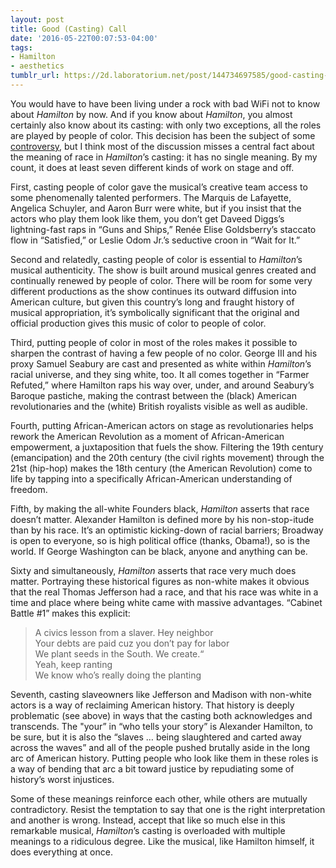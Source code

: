 ```yaml
---
layout: post
title: Good (Casting) Call
date: '2016-05-22T00:07:53-04:00'
tags:
- Hamilton
- aesthetics
tumblr_url: https://2d.laboratorium.net/post/144734697585/good-casting-call
---
```

You would have to have been living under a rock with bad WiFi not to know about _Hamilton_ by now. And if you know about _Hamilton_, you almost certainly also know about its casting: with only two exceptions, all the roles are played by people of color. This decision has been the subject of some [controversy](http://www.nytimes.com/2016/03/31/arts/union-criticizes-hamilton-casting-call-seeking-nonwhite-actors.html), but I think most of the discussion misses a central fact about the meaning of race in _Hamilton_’s casting: it has no single meaning. By my count, it does at least seven different kinds of work on stage and off.

First, casting people of color gave the musical’s creative team access to some phenomenally talented performers. The Marquis de Lafayette, Angelica Schuyler, and Aaron Burr were white, but if you insist that the actors who play them look like them, you don’t get Daveed Diggs’s lightning-fast raps in “Guns and Ships,” Renée Elise Goldsberry’s staccato flow in “Satisfied,” or Leslie Odom Jr.’s seductive croon in “Wait for It.”

Second and relatedly, casting people of color is essential to _Hamilton_’s musical authenticity. The show is built around musical genres created and continually renewed by people of color. There will be room for some very different productions as the show continues its outward diffusion into American culture, but given this country’s long and fraught history of musical appropriation, it’s symbolically significant that the original and official production gives this music of color to people of color.

Third, putting people of color in most of the roles makes it possible to sharpen the contrast of having a few people of no color. George III and his proxy Samuel Seabury are cast and presented as white within _Hamilton_’s racial universe, and they sing white, too. It all comes together in “Farmer Refuted,” where Hamilton raps his way over, under, and around Seabury’s Baroque pastiche, making the contrast between the (black) American revolutionaries and the (white) British royalists visible as well as audible.

Fourth, putting African-American actors on stage as revolutionaries helps rework the American Revolution as a moment of African-American empowerment, a juxtaposition that fuels the show. Filtering the 19th century (emancipation) and the 20th century (the civil rights movement) through the 21st (hip-hop) makes the 18th century (the American Revolution) come to life by tapping into a specifically African-American understanding of freedom.

Fifth, by making the all-white Founders black, _Hamilton_ asserts that race doesn’t matter. Alexander Hamilton is defined more by his non-stop-itude than by his race. It’s an optimistic kicking-down of racial barriers; Broadway is open to everyone, so is high political office (thanks, Obama!), so is the world. If George Washington can be black, anyone and anything can be.

Sixty and simultaneously, _Hamilton_ asserts that race very much does matter. Portraying these historical figures as non-white makes it obvious that the real Thomas Jefferson had a race, and that his race was white in a time and place where being white came with massive advantages. “Cabinet Battle #1” makes this explicit:

> A civics lesson from a slaver. Hey neighbor  
> Your debts are paid cuz you don’t pay for labor  
> We plant seeds in the South. We create.“  
> Yeah, keep ranting  
> We know who’s really doing the planting

Seventh, casting slaveowners like Jefferson and Madison with non-white actors is a way of reclaiming American history. That history is deeply problematic (see above) in ways that the casting both acknowledges and transcends. The "your” in “who tells your story” is Alexander Hamilton, to be sure, but it is also the “slaves … being slaughtered and carted away across the waves” and all of the people pushed brutally aside in the long arc of American history. Putting people who look like them in these roles is a way of bending that arc a bit toward justice by repudiating some of history’s worst injustices.

Some of these meanings reinforce each other, while others are mutually contradictory. Resist the temptation to say that one is the right interpretation and another is wrong. Instead, accept that like so much else in this remarkable musical, _Hamilton_’s casting is overloaded with multiple meanings to a ridiculous degree. Like the musical, like Hamilton himself, it does everything at once.

